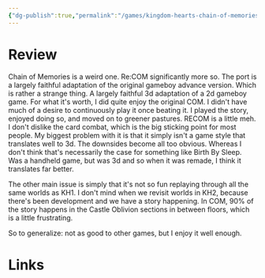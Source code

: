 ```yaml
---
{"dg-publish":true,"permalink":"/games/kingdom-hearts-chain-of-memories-2004/","created":"2024-03-05","updated":"2024-03-14"}
---
```



# Review

Chain of Memories is a weird one. Re:COM significantly more so. The port is a largely faithful adaptation of the original gameboy advance version. Which is rather a strange thing. A largely faithful 3d adaptation of a 2d gameboy game. For what it's worth, I did quite enjoy the original COM. I didn't have much of a desire to continuously play it once beating it. I played the story, enjoyed doing so, and moved on to greener pastures. RECOM is a little meh. I don't dislike the card combat, which is the big sticking point for most people. My biggest problem with it is that it simply isn't a game style that translates well to 3d. The downsides become all too obvious. Whereas I don't think that's necessarily the case for something like Birth By Sleep. Was a handheld game, but was 3d and so when it was remade, I think it translates far better.

The other main issue is simply that it's not so fun replaying through all the same worlds as KH1. I don't mind when we revisit worlds in KH2, because there's been development and we have a story happening. In COM, 90% of the story happens in the Castle Oblivion sections in between floors, which is a little frustrating.

So to generalize: not as good to other games, but I enjoy it well enough.

# Links
